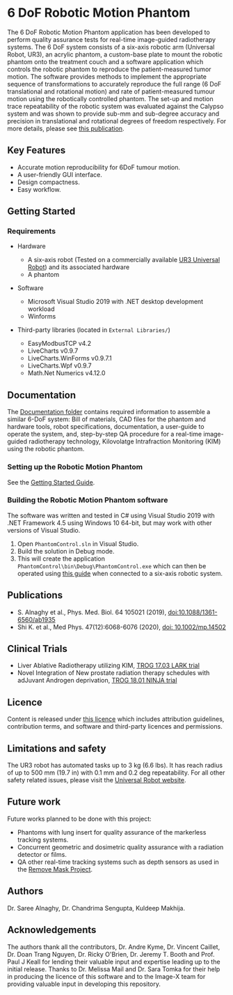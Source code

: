 # 6 DoF Robotic Motion Phantom

The 6 DoF Robotic Motion Phantom application has been developed to perform quality assurance tests for real-time image-guided radiotherapy systems. The 6 DoF system consists of a six-axis robotic arm (Universal Robot, UR3), an acrylic phantom, a custom-base plate to mount the robotic phantom onto the treatment couch and a software application which controls the robotic phantom to reproduce the patient-measured tumor motion. The software provides methods to implement the appropriate sequence of transformations to accurately reproduce the full range (6 DoF translational and rotational motion) and rate of patient-measured tumour motion using the robotically controlled phantom. The set-up and motion trace repeatability of the robotic system was evaluated against the Calypso system and was shown to provide sub-mm and sub-degree accuracy and precision in translational and rotational degrees of freedom respectively. For more details, please see [this publication](https://doi.org/10.1088/1361-6560/ab1935).

## Key Features

- Accurate motion reproducibility for 6DoF tumour motion.
- A user-friendly GUI interface.
- Design compactness.
- Easy workflow.


## Getting Started
### Requirements
    
  * Hardware
     - A six-axis robot (Tested on a commercially available [UR3 Universal Robot](https://www.universal-robots.com/products/ur3-robot/)) and its associated hardware
     - A phantom
  
  * Software 
     - Microsoft Visual Studio 2019 with .NET desktop development workload
     - Winforms
  
  * Third-party libraries (located in `External Libraries/`)
     - EasyModbusTCP v4.2
     - LiveCharts v0.9.7
     - LiveCharts.WinForms v0.9.7.1
     - LiveCharts.Wpf v0.9.7
     - Math.Net Numerics v4.12.0
     
## Documentation

The [Documentation folder](https://github.com/ACRF-Image-X-Institute/6-DoF-Robotic-Motion-Phantom/tree/main/Documentation) contains required information to assemble a similar 6-DoF system: Bill of materials, CAD files for the phantom and hardware tools, robot specifications, documentation, a user-guide to operate the system, and, step-by-step QA procedure for a real-time image-guided radiotherapy technology, Kilovolatge Intrafraction Monitoring (KIM) using the robotic phantom. 

### Setting up the Robotic Motion Phantom

See the [Getting Started Guide](https://github.com/ACRF-Image-X-Institute/6-DoF-Robotic-Motion-Phantom/blob/main/Documentation/Getting%20Started.docx).

### Building the Robotic Motion Phantom software

The software was written and tested in C# using Visual Studio 2019 with .NET Framework 4.5 using Windows 10 64-bit, but may work with other versions of Visual Studio.

1. Open `PhantomControl.sln` in Visual Studio.
2. Build the solution in Debug mode.
3. This will create the application `PhantomControl\bin\Debug\PhantomControl.exe` which can then be operated using [this guide](https://github.com/ACRF-Image-X-Institute/6-DoF-Robotic-Motion-Phantom/blob/main/Documentation/Software%20GUI%20Guide.pdf) when connected to a six-axis robotic system.

## Publications

- S. Alnaghy et al., Phys. Med. Biol. 64 105021 (2019), [doi:10.1088/1361-6560/ab1935](https://doi.org/10.1088/1361-6560/ab1935)
- Shi K. et al., Med Phys. 47(12):6068-6076 (2020), [doi: 10.1002/mp.14502](https://aapm.onlinelibrary.wiley.com/doi/full/10.1002/mp.14502)

## Clinical Trials

- Liver Ablative Radiotherapy utilizing KIM, [TROG 17.03 LARK trial](https://www.trog.com.au/1703-LARK) 
- Novel Integration of New prostate radiation therapy schedules with adJuvant Androgen deprivation, [TROG 18.01 NINJA trial](https://www.trog.com.au/1801-NINJA)

## Licence

Content is released under [this licence](https://github.com/ACRF-Image-X-Institute/6-DoF-Robotic-Motion-Phantom/blob/a5fb87378eb501c1a9539277ff3f0080b794489e/Copyright%20Notice%20and%20Licence.pdf) which includes attribution guidelines, contribution terms, and software and third-party licences and permissions.

## Limitations and safety 

The UR3 robot has automated tasks up to 3 kg (6.6 lbs). It has reach radius of up to 500 mm (19.7 in) with 0.1 mm and 0.2 deg repeatability. For all other safety related issues, please visit the [Universal Robot website](https://www.universal-robots.com/articles/).

## Future work

Future works planned to be done with this project:

- Phantoms with lung insert for quality assurance of the markerless tracking systems.
- Concurrent geometric and dosimetric quality assurance with a radiation detector or films. 
- QA other real-time tracking systems such as depth sensors as used in the [Remove Mask Project](https://image-x.sydney.edu.au/home/remove-the-mask/).

## Authors

Dr. Saree Alnaghy, Dr. Chandrima Sengupta, Kuldeep Makhija.

## Acknowledgements

The authors thank all the contributors, Dr. Andre Kyme, Dr. Vincent Caillet, Dr. Doan Trang Nguyen, Dr. Ricky O'Brien, Dr. Jeremy T. Booth and Prof. Paul J Keall for lending their valuable input and expertise leading up to the initial release. Thanks to Dr. Melissa Mail and Dr. Sara Tomka for their help in producing the licence of this software and to the Image-X team for providing valuable input in developing this repository.
